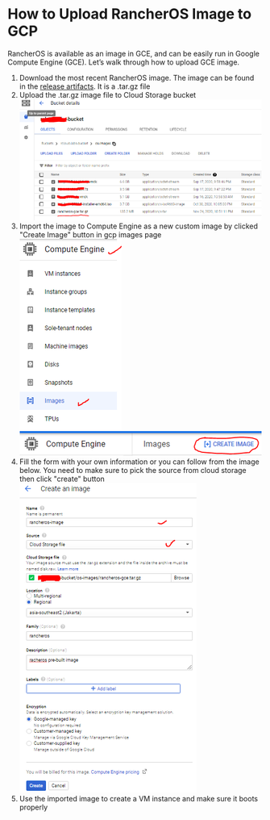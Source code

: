# How to Upload RancherOS Image to GCP

RancherOS is available as an image in GCE, and can be easily run in Google Compute Engine (GCE). Let’s walk through how to upload GCE image.

1. Download the most recent RancherOS image. The image can be found in the [release artifacts](https://github.com/rancher/os/releases). It is a .tar.gz file
2. Upload the .tar.gz image file to Cloud Storage bucket
![rancheros-in-bucket](../files/images/rancheros/rancheros-in-bucket.PNG)
3. Import the image to Compute Engine as a new custom image by clicked "Create Image" button in gcp images page
![gce-images-page](../files/images/rancheros/gce-images-page.PNG)
![create-image-button](../files/images/rancheros/create-image-button.PNG)
4. Fill the form with your own information or you can follow from the image below. You need to make sure to pick the source from cloud storage then click "create" button
![custom-image-properties](../files/images/rancheros/custom-image-properties.PNG)
5. Use the imported image to create a VM instance and make sure it boots properly